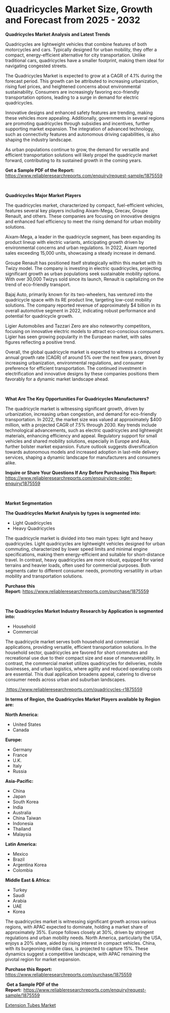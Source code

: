 <p><h1>Quadricycles Market Size, Growth and Forecast from 2025 - 2032</h1></p><p><strong>Quadricycles Market Analysis and Latest Trends</strong></p>
<p><p>Quadricycles are lightweight vehicles that combine features of both motorcycles and cars. Typically designed for urban mobility, they offer a compact, energy-efficient alternative for city transportation. Unlike traditional cars, quadricycles have a smaller footprint, making them ideal for navigating congested streets.</p><p>The Quadricycles Market is expected to grow at a CAGR of 4.1% during the forecast period. This growth can be attributed to increasing urbanization, rising fuel prices, and heightened concerns about environmental sustainability. Consumers are increasingly favoring eco-friendly transportation options, leading to a surge in demand for electric quadricycles. </p><p>Innovative designs and enhanced safety features are trending, making these vehicles more appealing. Additionally, governments in several regions are promoting quadricycles through subsidies and incentives, further supporting market expansion. The integration of advanced technology, such as connectivity features and autonomous driving capabilities, is also shaping the industry landscape. </p><p>As urban populations continue to grow, the demand for versatile and efficient transportation solutions will likely propel the quadricycle market forward, contributing to its sustained growth in the coming years.</p></p>
<p><strong>Get a Sample PDF of the Report:&nbsp;</strong> <a href="https://www.reliableresearchreports.com/enquiry/request-sample/1875559?utm_campaign=2275&utm_medium=2&utm_source=Github&utm_content=ia&utm_term=10042025&utm_id=quadricycles">https://www.reliableresearchreports.com/enquiry/request-sample/1875559</a></p>
<p>&nbsp;</p>
<p><strong>Quadricycles Major Market Players</strong></p>
<p><p>The quadricycles market, characterized by compact, fuel-efficient vehicles, features several key players including Aixam-Mega, Grecav, Groupe Renault, and others. These companies are focusing on innovative designs and enhanced fuel efficiency to meet the rising demand for urban mobility solutions.</p><p>Aixam-Mega, a leader in the quadricycle segment, has been expanding its product lineup with electric variants, anticipating growth driven by environmental concerns and urban regulations. In 2022, Aixam reported sales exceeding 15,000 units, showcasing a steady increase in demand.</p><p>Groupe Renault has positioned itself strategically within this market with its Twizy model. The company is investing in electric quadricycles, projecting significant growth as urban populations seek sustainable mobility options. With over 30,000 Twizys sold since its launch, Renault is capitalizing on the trend of eco-friendly transport.</p><p>Bajaj Auto, primarily known for its two-wheelers, has ventured into the quadricycle space with its RE product line, targeting low-cost mobility solutions. The company reported revenue of approximately $4 billion in its overall automotive segment in 2022, indicating robust performance and potential for quadricycle growth.</p><p>Ligier Automobiles and Tazzari Zero are also noteworthy competitors, focusing on innovative electric models to attract eco-conscious consumers. Ligier has seen growing popularity in the European market, with sales figures reflecting a positive trend.</p><p>Overall, the global quadricycle market is expected to witness a compound annual growth rate (CAGR) of around 5% over the next few years, driven by increasing urbanization, environmental regulations, and consumer preference for efficient transportation. The continued investment in electrification and innovative designs by these companies positions them favorably for a dynamic market landscape ahead.</p></p>
<p>&nbsp;</p>
<p><strong>What Are The Key Opportunities For Quadricycles Manufacturers?</strong></p>
<p><p>The quadricycle market is witnessing significant growth, driven by urbanization, increasing urban congestion, and demand for eco-friendly transportation. In 2022, the market size was valued at approximately $400 million, with a projected CAGR of 7.5% through 2030. Key trends include technological advancements, such as electric quadricycles and lightweight materials, enhancing efficiency and appeal. Regulatory support for small vehicles and shared mobility solutions, especially in Europe and Asia, further bolster market expansion. Future outlook suggests diversification towards autonomous models and increased adoption in last-mile delivery services, shaping a dynamic landscape for manufacturers and consumers alike.</p></p>
<p><strong>Inquire or Share Your Questions If Any Before Purchasing This Report:</strong> <a href="https://www.reliableresearchreports.com/enquiry/pre-order-enquiry/1875559?utm_campaign=2275&utm_medium=2&utm_source=Github&utm_content=ia&utm_term=10042025&utm_id=quadricycles">https://www.reliableresearchreports.com/enquiry/pre-order-enquiry/1875559</a></p>
<p>&nbsp;</p>
<p><strong>Market Segmentation</strong></p>
<p><strong>The Quadricycles Market Analysis by types is segmented into:</strong></p>
<p><ul><li>Light Quadricycles</li><li>Heavy Quadricycles</li></ul></p>
<p><p>The quadricycle market is divided into two main types: light and heavy quadricycles. Light quadricycles are lightweight vehicles designed for urban commuting, characterized by lower speed limits and minimal engine specifications, making them energy-efficient and suitable for short-distance travel. In contrast, heavy quadricycles are more robust, equipped for varied terrains and heavier loads, often used for commercial purposes. Both segments cater to different consumer needs, promoting versatility in urban mobility and transportation solutions.</p></p>
<p><strong>Purchase this Report:&nbsp;</strong><a href="https://www.reliableresearchreports.com/purchase/1875559?utm_campaign=2275&utm_medium=2&utm_source=Github&utm_content=ia&utm_term=10042025&utm_id=quadricycles">https://www.reliableresearchreports.com/purchase/1875559</a></p>
<p>&nbsp;</p>
<p><strong>The Quadricycles Market Industry Research by Application is segmented into:</strong></p>
<p><ul><li>Household</li><li>Commercial</li></ul></p>
<p><p>The quadricycle market serves both household and commercial applications, providing versatile, efficient transportation solutions. In the household sector, quadricycles are favored for short commutes and recreational use due to their compact size and ease of maneuverability. In contrast, the commercial market utilizes quadricycles for deliveries, mobile businesses, and urban logistics, where agility and reduced operating costs are essential. This dual application broadens appeal, catering to diverse consumer needs across urban and suburban landscapes.</p></p>
<p><a href="https://www.reliableresearchreports.com/quadricycles-r1875559?utm_campaign=2275&utm_medium=2&utm_source=Github&utm_content=ia&utm_term=10042025&utm_id=quadricycles">&nbsp;https://www.reliableresearchreports.com/quadricycles-r1875559</a></p>
<p><strong>In terms of Region, the Quadricycles Market Players available by Region are:</strong></p>
<p>
    <p> <strong> North America: </strong>
        <ul>
            <li>United States</li>
            <li>Canada</li>
        </ul>
        </p> 
    <p> <strong> Europe: </strong>
        <ul>
            <li>Germany</li>
            <li>France</li>
            <li>U.K.</li>
            <li>Italy</li>
            <li>Russia</li>
        </ul>
        </p> 
    <p> <strong> Asia-Pacific: </strong>
        <ul>
            <li>China</li>
            <li>Japan</li>
            <li>South Korea</li>
            <li>India</li>
            <li>Australia</li>
            <li>China Taiwan</li>
            <li>Indonesia</li>
            <li>Thailand</li>
            <li>Malaysia</li>
        </ul>
        </p> 
    <p> <strong> Latin America: </strong>
        <ul>
            <li>Mexico</li>
            <li>Brazil</li>
            <li>Argentina Korea</li>
            <li>Colombia</li>
        </ul>
        </p> 
    <p> <strong> Middle East & Africa: </strong>
        <ul>
            <li>Turkey</li>
            <li>Saudi</li>
            <li>Arabia</li>
            <li>UAE</li>
            <li>Korea</li>
        </ul>
    </p>
    </p>
<p><p>The quadricycles market is witnessing significant growth across various regions, with APAC expected to dominate, holding a market share of approximately 35%. Europe follows closely at 30%, driven by stringent regulations and urban mobility needs. North America, particularly the USA, enjoys a 20% share, aided by rising interest in compact vehicles. China, with its burgeoning middle class, is projected to capture 15%. These dynamics suggest a competitive landscape, with APAC remaining the pivotal region for market expansion.</p></p>
<p><strong>Purchase this Report: </strong><a href="https://www.reliableresearchreports.com/purchase/1875559?utm_campaign=2275&utm_medium=2&utm_source=Github&utm_content=ia&utm_term=10042025&utm_id=quadricycles">https://www.reliableresearchreports.com/purchase/1875559</a></p>
<p>&nbsp;<strong>Get a Sample PDF of the Report:&nbsp;&nbsp;</strong><a href="https://www.reliableresearchreports.com/enquiry/request-sample/1875559?utm_campaign=2275&utm_medium=2&utm_source=Github&utm_content=ia&utm_term=10042025&utm_id=quadricycles">https://www.reliableresearchreports.com/enquiry/request-sample/1875559</a></p>
<p><strong></strong></p>
<p><p><a href="https://github.com/dolorespeddico90/Market-Research-Report-List-1/blob/main/extension-tubes-market.md?utm_campaign=2275&utm_medium=2&utm_source=Github&utm_content=ia&utm_term=10042025&utm_id=quadricycles">Extension Tubes Market</a></p></p>